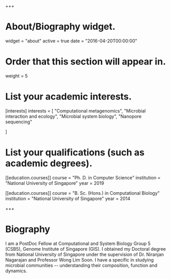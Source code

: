 +++
# About/Biography widget.
widget = "about"
active = true
date = "2016-04-20T00:00:00"

# Order that this section will appear in.
weight = 5

# List your academic interests.
[interests]
  interests = [
    "Computational metagenomics",
    "Microbial interaction and ecology",
    "Microbial system biology",
    "Nanopore sequencing"

  ]

# List your qualifications (such as academic degrees).
[[education.courses]]
  course = "Ph. D. in Computer Science"
  institution = "National University of Singapore"
  year = 2019
  
[[education.courses]]
  course = "B. Sc. (Hons.) in Computational Biology"
  institution = "National University of Singapore"
  year = 2014


+++

# Biography


I am a PostDoc Fellow at Computational and System Biology Group 5 (CSB5), Genome Institute of Singapore (GIS). I obtained my Doctoral degree from National University of Singapore under the supervision of Dr. Niranjan Nagarajan and Professor Wong Lim Soon. I have a specific in studying microbial communities -- understanding their composition, function and dynamics.
